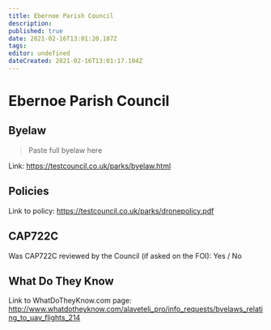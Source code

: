```yaml
---
title: Ebernoe Parish Council
description: 
published: true
date: 2021-02-16T13:01:20.187Z
tags: 
editor: undefined
dateCreated: 2021-02-16T13:01:17.104Z
---
```


# Ebernoe Parish Council


## Byelaw
> Paste full byelaw here

Link:
https://testcouncil.co.uk/parks/byelaw.html

## Policies
Link to policy:
https://testcouncil.co.uk/parks/dronepolicy.pdf

## CAP722C

Was CAP722C reviewed by the Council (if asked on the FOI): Yes / No

## What Do They Know

Link to WhatDoTheyKnow.com page:
http://www.whatdotheyknow.com/alaveteli_pro/info_requests/byelaws_relating_to_uav_flights_214

